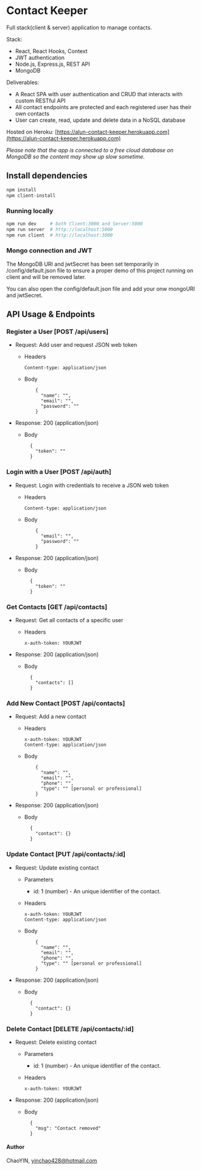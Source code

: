 # Contact Keeper

Full stack(client & server) application to manage contacts.

Stack: 

-  React, React Hooks, Context
-  JWT authentication
-  Node.js, Express.js, REST API
-  MongoDB

Deliverables:
- A React SPA with user authentication and CRUD that interacts with custom RESTful API 
- All contact endpoints are protected and each registered user has their own contacts
- User can create, read, update and delete data in a NoSQL database

Hosted on Heroku: [https://alun-contact-keeper.herokuapp.com](https://alun-contact-keeper.herokuapp.com)

*Please note that the app is connected to a free cloud database on MongoDB so the content may show up slow sometime.*

## Install dependencies

```bash
npm install
npm client-install
```

### Running locally

```bash
npm run dev     # both Client:3000 and Server:5000
npm run server  # http://localhost:5000
npm run client  # http://localhost:3000
```

### Mongo connection and JWT

The MongoDB URI and jwtSecret has been set temporarily in /config/default.json file to ensure a proper demo of this project running on client and will be removed later.

You can also open the config/default.json file and add your onw mongoURI and jwtSecret.

## API Usage & Endpoints

### Register a User [POST /api/users]

- Request: Add user and request JSON web token

  - Headers

        Content-type: application/json

  - Body

            {
              "name": "",
              "email": "",
              "password": ""
            }

- Response: 200 (application/json)

  - Body

          {
            "token": ""
          }

### Login with a User [POST /api/auth]

- Request: Login with credentials to receive a JSON web token

  - Headers

        Content-type: application/json

  - Body

            {
              "email": "",
              "password": ""
            }

- Response: 200 (application/json)

  - Body

          {
            "token": ""
          }

### Get Contacts [GET /api/contacts]

- Request: Get all contacts of a specific user

  - Headers

        x-auth-token: YOURJWT

* Response: 200 (application/json)

  - Body

          {
            "contacts": []
          }

### Add New Contact [POST /api/contacts]

- Request: Add a new contact

  - Headers

        x-auth-token: YOURJWT
        Content-type: application/json

  - Body

            {
              "name": "",
              "email": "",
              "phone": "",
              "type": "" [personal or professional]
            }

- Response: 200 (application/json)

  - Body

          {
            "contact": {}
          }

### Update Contact [PUT /api/contacts/:id]

- Request: Update existing contact

  - Parameters

    - id: 1 (number) - An unique identifier of the contact.

  - Headers

        x-auth-token: YOURJWT
        Content-type: application/json

  - Body

            {
              "name": "",
              "email": "",
              "phone": "",
              "type": "" [personal or professional]
            }

- Response: 200 (application/json)

  - Body

          {
            "contact": {}
          }

### Delete Contact [DELETE /api/contacts/:id]

- Request: Delete existing contact

  - Parameters

    - id: 1 (number) - An unique identifier of the contact.

  - Headers

        x-auth-token: YOURJWT

* Response: 200 (application/json)

  - Body

          {
            "msg": "Contact removed"
          }

#### Author
ChaoYIN, yinchao428@hotmail.com
